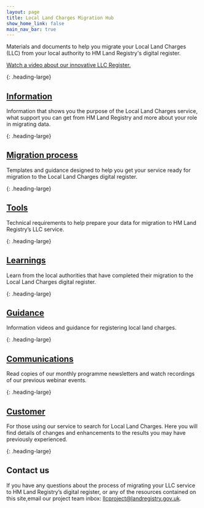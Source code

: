 ```yaml
---
layout: page
title: Local Land Charges Migration Hub
show_home_link: false
main_nav_bar: true
---
```


Materials and documents to help you migrate your Local Land Charges (LLC) from your local authority to HM Land Registry's digital register.

<a href='https://www.youtube.com/watch?v=8Ql7JtzB9ks' onclick='linkClicked()'>Watch a video about our innovative LLC Register.</a>

{: .heading-large}
<h2><a href='info'>Information</a></h2>

Information that shows you the purpose of the Local Land Charges service, what support you can get from HM Land Registry and more about your role in migrating data.

{: .heading-large}
<h2><a href='migration'>Migration process</a></h2>

Templates and guidance designed to help you get your service ready for migration to the Local Land Charges digital register. 

{: .heading-large}
<h2><a href='tools'>Tools</a></h2>

Technical requirements to help prepare your data for migration to HM Land Registry’s LLC service.

{: .heading-large}
<h2><a href='key-learnings'>Learnings</a></h2>

Learn from the local authorities that have completed their migration to the Local Land Charges digital register. 

{: .heading-large}
<h2><a href='guidance'>Guidance</a></h2>

Information videos and guidance for registering local land charges.

{: .heading-large}
<h2><a href='communications'>Communications</a></h2>

Read copies of our monthly programme newsletters and watch recordings of our previous webinar events. 

{: .heading-large}
<h2><a href='customer'>Customer</a></h2>

For those using our service to search for Local Land Charges. Here you will find details of changes and enhancements to the results you may have previously experienced. 

{: .heading-large}
<h2>Contact us</h2>

If you have any questions about the process of migrating your LLC service to HM Land Registry’s digital register, or any of the resources contained on this site,email our project team inbox: <a href='mailto:llcproject@landregistry.gov.uk'>llcproject@landregistry.gov.uk</a>.
